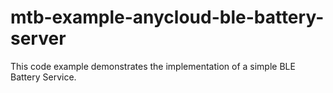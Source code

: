 # mtb-example-anycloud-ble-battery-server
This code example demonstrates the implementation of a simple BLE Battery Service.
